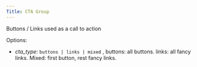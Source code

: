 ```yaml
---
Title: CTA Group
---
```


Buttons / Links used as a call to action

Options: 

* *cta_type:* `buttons | links | mixed` , buttons: all buttons. links: all fancy links. Mixed: first button, rest fancy links.